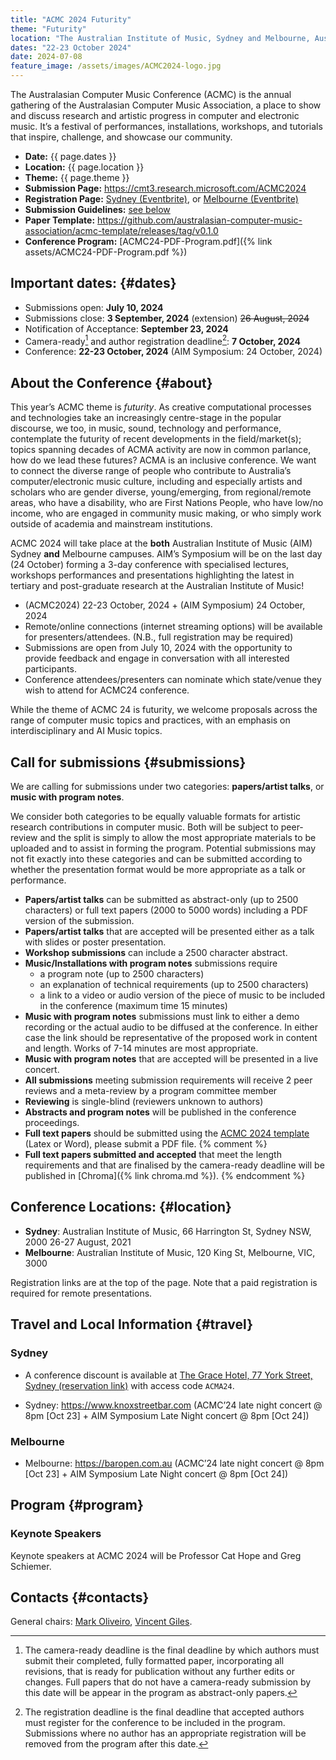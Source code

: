 ```yaml
---
title: "ACMC 2024 Futurity"
theme: "Futurity"
location: "The Australian Institute of Music, Sydney and Melbourne, Australia"
dates: "22-23 October 2024"
date: 2024-07-08
feature_image: /assets/images/ACMC2024-logo.jpg
---
```


The Australasian Computer Music Conference (ACMC) is the annual gathering of the Australasian Computer Music Association, a place to show and discuss research and artistic progress in computer and electronic music. It’s a festival of performances, installations, workshops, and tutorials that inspire, challenge, and showcase our community.

- **Date:** {{ page.dates }}
- **Location:** {{ page.location }}
- **Theme:** {{ page.theme }}
- **Submission Page:** <https://cmt3.research.microsoft.com/ACMC2024>
- **Registration Page:** [Sydney (Eventbrite)](https://www.eventbrite.com.au/e/acmc-2024-sydney-futurity-aim-symposium-tickets-970238899667), or [Melbourne (Eventbrite)](https://www.eventbrite.com.au/e/acmc-2024-melbourne-futurity-aim-symposium-tickets-970248347927)
- **Submission Guidelines:** [see below](#submissions)
- **Paper Template:** <https://github.com/australasian-computer-music-association/acmc-template/releases/tag/v0.1.0>
- **Conference Program:** [ACMC24-PDF-Program.pdf]({% link assets/ACMC24-PDF-Program.pdf %})

## Important dates: {#dates}

- Submissions open: **July 10, 2024**
- Submissions close: **3 September, 2024** (extension) ~~26 August, 2024~~
- Notification of Acceptance: **September 23, 2024**
- Camera-ready[^1] and author registration deadline[^2]: **7 October, 2024**
- Conference: **22-23 October, 2024** (AIM Symposium: 24 October, 2024)

[^1]: The camera-ready deadline is the final deadline by which authors must submit their completed, fully formatted paper, incorporating all revisions, that is ready for publication without any further edits or changes. Full papers that do not have a camera-ready submission by this date will be appear in the program as abstract-only papers.

[^2]: The registration deadline is the final deadline that accepted authors must register for the conference to be included in the program. Submissions where no author has an appropriate registration will be removed from the program after this date.

## About the Conference {#about}

This year’s ACMC theme is _futurity_. As creative computational processes and technologies take an increasingly centre-stage in the popular discourse, we too, in music, sound, technology and performance, contemplate the futurity of recent developments in the field/market(s); topics spanning decades of ACMA activity are now in common parlance, how do we lead these futures?
ACMA is an inclusive conference. We want to connect the diverse range of people who contribute to Australia’s computer/electronic music culture, including and especially artists and scholars who are gender diverse, young/emerging, from regional/remote areas, who have a disability, who are First Nations People, who have low/no income, who are engaged in community music making, or who simply work outside of academia and mainstream institutions.

ACMC 2024 will take place at the **both** Australian Institute of Music (AIM) Sydney **and** Melbourne campuses. AIM’s Symposium will be on the last day (24 October) forming a 3-day conference with specialised lectures, workshops performances and presentations highlighting the latest in tertiary and post-graduate research at the Australian Institute of Music!

- (ACMC2024) 22-23 October, 2024 + (AIM Symposium) 24 October, 2024
- Remote/online connections (internet streaming options) will be available for presenters/attendees. (N.B., full registration may be required)
- Submissions are open from July 10, 2024 with the opportunity to provide feedback and engage in conversation with all interested participants. 
- Conference attendees/presenters can nominate which state/venue they wish to attend for ACMC24 conference.

While the theme of ACMC 24 is futurity, we welcome proposals across the range of computer music topics and practices, with an emphasis on interdisciplinary and AI Music topics.

## Call for submissions {#submissions}

We are calling for submissions under two categories: **papers/artist talks**, or **music with program notes**.

We consider both categories to be equally valuable formats for artistic research contributions in computer music. Both will be subject to peer-review and the split is simply to allow the most appropriate materials to be uploaded and to assist in forming the program. Potential submissions may not fit exactly into these categories and can be submitted according to whether the presentation format would be more appropriate as a talk or performance.

- **Papers/artist talks** can be submitted as abstract-only (up to 2500 characters) or full text papers (2000 to 5000 words) including a PDF version of the submission.
- **Papers/artist talks** that are accepted will be presented either as a talk with slides or poster presentation.
- **Workshop submissions** can include a 2500 character abstract.
- **Music/Installations with program notes** submissions require 
  - a program note (up to 2500 characters)
  - an explanation of technical requirements (up to 2500 characters)
  - a link to a video or audio version of the piece of music to be included in the conference (maximum time 15 minutes)
- **Music with program notes** submissions must link to either a demo recording or the actual audio to be diffused at the conference. In either case the link should be representative of the proposed work in content and length. Works of 7-14 minutes are most appropriate.
- **Music with program notes** that are accepted will be presented in a live concert.
- **All submissions** meeting submission requirements will receive 2 peer reviews and a meta-review by a program committee member
- **Reviewing** is single-blind (reviewers unknown to authors)
- **Abstracts and program notes** will be published in the conference proceedings.
- **Full text papers** should be submitted using the [ACMC 2024 template](https://github.com/australasian-computer-music-association/acmc-template/releases/tag/v0.1.0) (Latex or Word), please submit a PDF file.
{% comment %}
- **Full text papers submitted and accepted** that meet the length requirements and that are finalised by the camera-ready deadline will be published in [Chroma]({% link chroma.md %}).
{% endcomment %}

## Conference Locations: {#location}

- **Sydney**: Australian Institute of Music, 66 Harrington St, Sydney NSW, 2000 26-27 August, 2021
- **Melbourne**: Australian Institute of Music, 120 King St, Melbourne, VIC, 3000

Registration links are at the top of the page. Note that a paid registration is required for remote presentations.

## Travel and Local Information {#travel}

### Sydney

- A conference discount is available at [The Grace Hotel, 77 York Street, Sydney (reservation link)](https://reservations.travelclick.com/95041?RatePlanId=9121589) with access code `ACMA24`.

- Sydney: <https://www.knoxstreetbar.com> (ACMC’24 late night concert @ 8pm [Oct 23] + AIM Symposium Late Night concert @ 8pm [Oct 24])

### Melbourne

- Melbourne: <https://baropen.com.au> (ACMC’24 late night concert @ 8pm [Oct 23] + AIM Symposium Late Night concert @ 8pm [Oct 24])

## Program {#program}

### Keynote Speakers

Keynote speakers at ACMC 2024 will be Professor Cat Hope and Greg Schiemer.

## Contacts {#contacts}

General chairs: [Mark Oliveiro](https://aim.edu.au/lecturers/dr-mark-oliveiro/), [Vincent Giles](https://aim.edu.au/lecturers/vincent-giles/).
